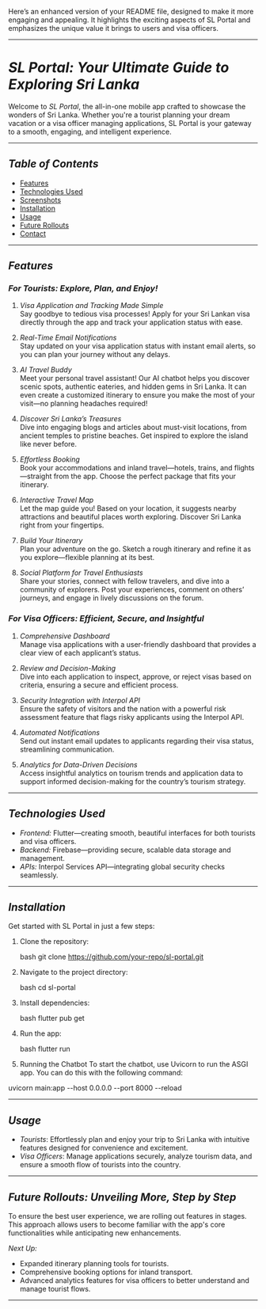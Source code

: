 Here’s an enhanced version of your README file, designed to make it more engaging and appealing. It highlights the exciting aspects of SL Portal and emphasizes the unique value it brings to users and visa officers.

---

# *SL Portal: Your Ultimate Guide to Exploring Sri Lanka*

Welcome to *SL Portal*, the all-in-one mobile app crafted to showcase the wonders of Sri Lanka. Whether you're a tourist planning your dream vacation or a visa officer managing applications, SL Portal is your gateway to a smooth, engaging, and intelligent experience.

---

## *Table of Contents*

- [Features](#features)
- [Technologies Used](#technologies-used)
- [Screenshots](#screenshots)
- [Installation](#installation)
- [Usage](#usage)
- [Future Rollouts](#future-rollouts)
- [Contact](#contact)

---

## *Features*

### *For Tourists: Explore, Plan, and Enjoy!*

1. *Visa Application and Tracking Made Simple*  
   Say goodbye to tedious visa processes! Apply for your Sri Lankan visa directly through the app and track your application status with ease.

2. *Real-Time Email Notifications*  
   Stay updated on your visa application status with instant email alerts, so you can plan your journey without any delays.

3. *AI Travel Buddy*  
   Meet your personal travel assistant! Our AI chatbot helps you discover scenic spots, authentic eateries, and hidden gems in Sri Lanka. It can even create a customized itinerary to ensure you make the most of your visit—no planning headaches required!

4. *Discover Sri Lanka’s Treasures*  
   Dive into engaging blogs and articles about must-visit locations, from ancient temples to pristine beaches. Get inspired to explore the island like never before.

5. *Effortless Booking*  
   Book your accommodations and inland travel—hotels, trains, and flights—straight from the app. Choose the perfect package that fits your itinerary.

6. *Interactive Travel Map*  
   Let the map guide you! Based on your location, it suggests nearby attractions and beautiful places worth exploring. Discover Sri Lanka right from your fingertips.

7. *Build Your Itinerary*  
   Plan your adventure on the go. Sketch a rough itinerary and refine it as you explore—flexible planning at its best.

8. *Social Platform for Travel Enthusiasts*  
   Share your stories, connect with fellow travelers, and dive into a community of explorers. Post your experiences, comment on others’ journeys, and engage in lively discussions on the forum.

### *For Visa Officers: Efficient, Secure, and Insightful*

1. *Comprehensive Dashboard*  
   Manage visa applications with a user-friendly dashboard that provides a clear view of each applicant’s status.

2. *Review and Decision-Making*  
   Dive into each application to inspect, approve, or reject visas based on criteria, ensuring a secure and efficient process.

3. *Security Integration with Interpol API*  
   Ensure the safety of visitors and the nation with a powerful risk assessment feature that flags risky applicants using the Interpol API.

4. *Automated Notifications*  
   Send out instant email updates to applicants regarding their visa status, streamlining communication.

5. *Analytics for Data-Driven Decisions*  
   Access insightful analytics on tourism trends and application data to support informed decision-making for the country’s tourism strategy.

---

## *Technologies Used*

- *Frontend:* Flutter—creating smooth, beautiful interfaces for both tourists and visa officers.
- *Backend:* Firebase—providing secure, scalable data storage and management.
- *APIs:* Interpol Services API—integrating global security checks seamlessly.

---

## *Installation*

Get started with SL Portal in just a few steps:

1. Clone the repository:

   bash
   git clone https://github.com/your-repo/sl-portal.git
   

2. Navigate to the project directory:

   bash
   cd sl-portal
   

3. Install dependencies:

   bash
   flutter pub get
   

4. Run the app:

   bash
   flutter run
5. Running the Chatbot
To start the chatbot, use Uvicorn to run the ASGI app. You can do this with the following command:

uvicorn main:app --host 0.0.0.0 --port 8000 --reload


---

## *Usage*

- *Tourists*: Effortlessly plan and enjoy your trip to Sri Lanka with intuitive features designed for convenience and excitement.
- *Visa Officers*: Manage applications securely, analyze tourism data, and ensure a smooth flow of tourists into the country.

---

## *Future Rollouts: Unveiling More, Step by Step*

To ensure the best user experience, we are rolling out features in stages. This approach allows users to become familiar with the app's core functionalities while anticipating new enhancements.

*Next Up:*

- Expanded itinerary planning tools for tourists.
- Comprehensive booking options for inland transport.
- Advanced analytics features for visa officers to better understand and manage tourist flows.

---

